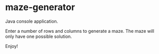 # maze-generator

Java console application.

Enter a number of rows and columns to generate a maze.
The maze will only have one possible solution.

Enjoy!
